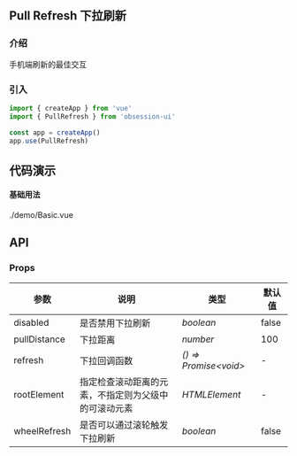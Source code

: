 ## Pull Refresh 下拉刷新

### 介绍

手机端刷新的最佳交互

### 引入

```js
import { createApp } from 'vue'
import { PullRefresh } from 'obsession-ui'

const app = createApp()
app.use(PullRefresh)
```

## 代码演示

#### 基础用法

<demo-code transform>./demo/Basic.vue</demo-code>

## API

### Props

| 参数      | 说明           | 类型                                                                | 默认值 |
| --------- | -------------- | ------------------------------------------------------------------- | ------ |
| disabled      | 是否禁用下拉刷新       | _boolean_          | false     |
| pullDistance     | 下拉距离   | _number_           | 100      |
| refresh   | 下拉回调函数 | _() => Promise\<void>_ | -      |
| rootElement  | 指定检查滚动距离的元素，不指定则为父级中的可滚动元素       | _HTMLElement_                                                           | -  |
| wheelRefresh | 是否可以通过滚轮触发下拉刷新 | _boolean_ | false |